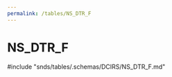 ```yaml
---
permalink: /tables/NS_DTR_F
---
```

# NS\_DTR\_F
<!-- SPDX-License-Identifier: MPL-2.0 -->

<!-- ATTENTION : Ne pas supprimer ou modifier la ligne ci-dessous -->
#include "snds/tables/.schemas/DCIRS/NS_DTR_F.md"
<!-- ATTENTION : Ne pas supprimer ou modifier la ligne ci-dessus -->
